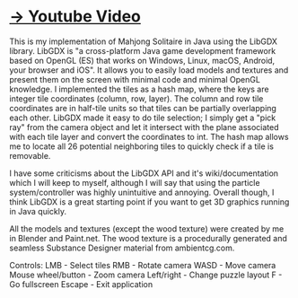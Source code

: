 # [-> Youtube Video](https://www.youtube.com/watch?v=uYqJzrDB6gE)

This is my implementation of Mahjong Solitaire in Java using the LibGDX library. LibGDX is "a cross-platform Java game development framework based on OpenGL (ES) that works on Windows, Linux, macOS, Android, your browser and iOS". It allows you to easily load models and textures and present them on the screen with minimal code and minimal OpenGL knowledge. I implemented the tiles as a hash map, where the keys are integer tile coordinates (column, row, layer). The column and row tile coordinates are in half-tile units so that tiles can be partially overlapping each other. LibGDX made it easy to do tile selection; I simply get a "pick ray" from the camera object and let it intersect with the plane associated with each tile layer and convert the coordinates to int. The hash map allows me to locate all 26 potential neighboring tiles to quickly check if a tile is removable. 

I have some criticisms about the LibGDX API and it's wiki/documentation which I will keep to myself, although I will say that using the particle system/controller was highly unintuitive and annoying. Overall though, I think LibGDX is a great starting point if you want to get 3D graphics running in Java quickly.

All the models and textures (except the wood texture) were created by me in Blender and Paint.net. The wood texture is a procedurally generated and seamless Substance Designer material from ambientcg.com.

Controls:
LMB - Select tiles
RMB - Rotate camera
WASD - Move camera
Mouse wheel/button - Zoom camera
Left/right - Change puzzle layout
F - Go fullscreen
Escape - Exit application
